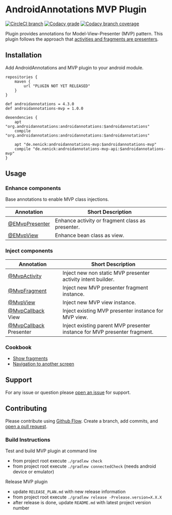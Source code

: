 # AndroidAnnotations MVP Plugin

[![CircleCI branch](https://img.shields.io/circleci/project/github/nenick/androidannotations-mvp/master.svg)](https://circleci.com/gh/nenick/androidannotations-mvp)
[![Codacy grade](https://img.shields.io/codacy/grade/cd0e4c895cb3452885b838f8a1aef25c.svg)](https://www.codacy.com/app/nico_kuechler/androidannotations-mvp)
[![Codacy branch coverage](https://img.shields.io/codacy/coverage/cd0e4c895cb3452885b838f8a1aef25c/master.svg)](https://www.codacy.com/app/nico_kuechler/androidannotations-mvp)

Plugin provides annotations for Model-View-Presenter (MVP) pattern.
This plugin follows the approach that [activities and fragments are presenters](http://www.techyourchance.com/activities-android/).


## Installation

Add AndroidAnnotations and MVP plugin to your android module.

```
repositories {
    maven {
        url "PLUGIN NOT YET RELEASED"
    }
}

def androidannotations = 4.3.0
def androidannotations-mvp = 1.0.0 

deoendencies {
    apt "org.androidannotations:androidannotations:$androidannotations"
    compile "org.androidannotations:androidannotations:$androidannotations"
    
    apt "de.nenick:androidannotations-mvp:$androidannotations-mvp"
    compile "de.nenick:androidannotations-mvp-api:$androidannotations-mvp"
}
```

## Usage

### Enhance components

Base annotations to enable MVP class injections.

Annotation | Short Description
---|---
[@EMvpPresenter](EnhanceAsPresenter.md) | Enhance activity or fragment class as presenter.
[@EMvpView](EnhanceAsView.md) | Enhance bean class as view.

### Inject components

Annotation | Short Description
---|---
[@MvpActivity](docs/EnhanceAsPresenter.md) | Inject new non static MVP presenter activity intent builder.
[@MvpFragment](docs/EnhanceAsPresenter.md) | Inject new MVP presenter fragment instance.
[@MvpView](docs/EnhanceAsPresenter.md) | Inject new MVP view instance.
[@MvpCallback](docs/EnhanceAsView.md#presenter_callback) View | Inject existing MVP presenter instance for MVP view.
[@MvpCallback](docs/EnhanceAsPresenter.md) Presenter | Inject existing parent MVP presenter instance for MVP presenter fragment.

### Cookbook 

* [Show fragments](docs/CookManageFragments.md)
* [Navigation to another screen](docs/CookViewNavigation.md)

## Support

For any issue or question please [open an issue](https://github.com/nenick/androidannotations-mvp/issues/new) for support.

## Contributing

Please contribute using [Github Flow](https://guides.github.com/introduction/flow/). 
Create a branch, add commits, and [open a pull request](https://github.com/nenick/androidannotations-mvp/compare/).

### Build Instructions

Test and build MVP plugin at command line

* from project root execute `./gradlew check`
* from project root execute `./gradlew connectedCheck` (needs android device or emulator)

Release MVP plugin

* update `RELEASE_PLAN.md` with new release information
* from project root execute  `./gradlew release -Prelease.version=X.X.X`
* after release is done, update `README.md` with latest project version number